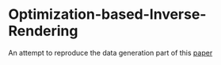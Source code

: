 # Optimization-based-Inverse-Rendering
An attempt to reproduce the data generation part of this [paper](https://ieeexplore.ieee.org/abstract/document/8360505)
